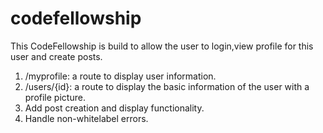 # codefellowship

This CodeFellowship is build to allow the user to login,view profile for this 
user and create posts.
1. /myprofile: a route to display user information.
2. /users/{id}: a route to  display the basic information of the user with a profile picture.
3. Add post creation and display functionality.
4. Handle non-whitelabel errors.
